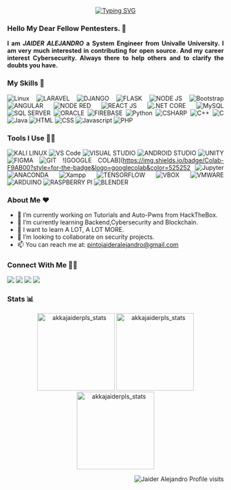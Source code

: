 <div align="justify">

  <p align="center">
        <a href="https://git.io/typing-svg"><img src="https://readme-typing-svg.demolab.com?font=Fira+Code&size=40&duration=3000&pause=20&color=9FEF00&background=111927&center=true&vCenter=true&multiline=true&width=900&height=130&lines=%24+.%2Fusr%2Fbin%2Fwhoami;%3E+Azraidix+-+xJplz" alt="Typing SVG"/></a>      
  </p>
  
### Hello My Dear Fellow Pentesters. 👋
__I am *JAIDER ALEJANDRO* a System Engineer from Univalle University. I am very much interested in contributing for open source. And my career interest Cybersecurity. Always there to help others and to clarify the doubts you have.__

### My Skills 🚀
![Linux](https://img.shields.io/badge/Linux-FCC624?style=for-the-badge&logo=linux&logoColor=black)
![LARAVEL](https://img.shields.io/badge/laravel-%FF2D20.svg?style=for-the-badge&logo=laravel&logoColor=white&color=FF2D20)
![DJANGO](https://img.shields.io/badge/Django-092E20?style=for-the-badge&logo=django&logoColor=green)
![FLASK](https://img.shields.io/badge/Flask-000000?style=for-the-badge&logo=flask&logoColor=white)
![NODE JS](https://img.shields.io/badge/Node.js-339933?style=for-the-badge&logo=nodedotjs&logoColor=white)
![Bootstrap](https://img.shields.io/badge/bootstrap-%3776AB.svg?style=for-the-badge&logo=bootstrap&logoColor=white&color=563D7C)
![ANGULAR](https://img.shields.io/badge/Angular-DD0031?style=for-the-badge&logo=angular&logoColor=white)
![NODE RED](https://img.shields.io/badge/Node--Red-8F0000?style=for-the-badge&logo=nodered&logoColor=white)
![REACT JS](https://img.shields.io/badge/React-20232A?style=for-the-badge&logo=react&logoColor=61DAFB)
![.NET CORE](https://img.shields.io/badge/.NET-512BD4?style=for-the-badge&logo=dotnet&logoColor=white)
![MySQL](https://img.shields.io/badge/mysql-%4479A1.svg?style=for-the-badge&logo=mysql&logoColor=white&color=4479A1)
![SQL SERVER](https://img.shields.io/badge/Microsoft_SQL_Server-CC2927?style=for-the-badge&logo=microsoft-sql-server&logoColor=white)
![ORACLE](https://img.shields.io/badge/Oracle-F80000?style=for-the-badge&logo=oracle&logoColor=black)
![FIREBASE](https://img.shields.io/badge/firebase-ffca28?style=for-the-badge&logo=firebase&logoColor=black)
![Python](https://img.shields.io/badge/python-%3776AB.svg?style=for-the-badge&logo=python&logoColor=white&color=3776AB)
![CSHARP](https://img.shields.io/badge/C%23-239120?style=for-the-badge&logo=c-sharp&logoColor=white)
![C++](https://img.shields.io/badge/C%2B%2B-00599C?style=for-the-badge&logo=c%2B%2B&logoColor=white)
![C](https://img.shields.io/badge/c-%3776AB.svg?style=for-the-badge&logo=c&logoColor=white&color=A8B9CC)
![Java](https://img.shields.io/badge/java-%7396.svg?style=for-the-badge&logo=java&logoColor=white&color=007396)
![HTML](https://img.shields.io/badge/html5-%3776AB.svg?style=for-the-badge&logo=html5&logoColor=white&color=E34F26)
![CSS](https://img.shields.io/badge/css3-%1572B6.svg?style=for-the-badge&logo=css3&logoColor=white&color=1572B6)
![Javascript](https://img.shields.io/badge/javscript-%F7DF1E.svg?style=for-the-badge&logo=javascript&logoColor=black&color=F7DF1E)
![PHP](https://img.shields.io/badge/php-%777BB4.svg?style=for-the-badge&logo=php&logoColor=white&color=777BB4)

### Tools I Use 🔧🔨
![KALI LINUX](https://img.shields.io/badge/Kali_Linux-557C94?style=for-the-badge&logo=kali-linux&logoColor=white)
![VS Code](https://img.shields.io/badge/VS%20Code-007ACC.svg?&style=for-the-badge&logo=visual-studio-code&logoColor=white)
![VISUAL STUDIO](https://img.shields.io/badge/Visual_Studio-5C2D91?style=for-the-badge&logo=visual%20studio&logoColor=white)
![ANDROID STUDIO](https://img.shields.io/badge/Android_Studio-3DDC84?style=for-the-badge&logo=android-studio&logoColor=white)
![UNITY](https://img.shields.io/badge/Unity-100000?style=for-the-badge&logo=unity&logoColor=white)
![FIGMA](https://img.shields.io/badge/Figma-F24E1E?style=for-the-badge&logo=figma&logoColor=white)
![GIT](https://img.shields.io/badge/git-%3776AB.svg?style=for-the-badge&logo=git&logoColor=white&color=F05032)
![GOOGLE COLAB](https://img.shields.io/badge/Colab-F9AB00?style=for-the-badge&logo=googlecolab&color=525252
![Jupyter](https://img.shields.io/badge/jupyter-%3776AB.svg?style=for-the-badge&logo=jupyter&logoColor=white&color=F37626)
![ANACONDA](https://img.shields.io/badge/anaconda-42B029.svg?&style=for-the-badge&logo=anaconda&logoColor=white)
![Xampp](https://img.shields.io/badge/xampp-%FCC624.svg?style=for-the-badge&logo=xampp&logoColor=white&color=FB7A24)
![TENSORFLOW](https://img.shields.io/badge/TensorFlow-FF6F00?style=for-the-badge&logo=tensorflow&logoColor=white)
![VBOX](https://img.shields.io/badge/VirtualBox-21416b?style=for-the-badge&logo=VirtualBox&logoColor=white)
![VMWARE](https://img.shields.io/badge/VMware-231f20?style=for-the-badge&logo=VMware&logoColor=white)
![ARDUINO](https://img.shields.io/badge/Arduino-00979D?style=for-the-badge&logo=Arduino&logoColor=white)
![RASPBERRY PI](https://img.shields.io/badge/Raspberry%20Pi-A22846?style=for-the-badge&logo=Raspberry%20Pi&logoColor=white)
![BLENDER](https://img.shields.io/badge/blender-%23F5792A.svg?style=for-the-badge&logo=blender&logoColor=white)

### About Me ❤️

- 🔭 I’m currently working on Tutorials and Auto-Pwns from HackTheBox.
- 🌱 I’m currently learning Backend,Cybersecurity and Blockchain.
- 🏫 I want to learn A LOT, A LOT MORE.
- 👯 I’m looking to collaborate on security projects.
- 📫 You can reach me at: <a href="mailto:pintojaideralejandro@gmail.com">pintojaideralejandro@gmail.com</a>

### Connect With Me 🤝🤝
[<img src="https://img.shields.io/badge/Jaider Alejandro Pinto Ribera-%230077B5.svg?&style=for-the-badge&logo=linkedin&logoColor=white" />](https://bo.linkedin.com/in/jaider-alejandro-pinto-ribera-b8a213175/)
[<img src = "https://img.shields.io/badge/Jaiderpls-%2320A1F1.svg?&style=for-the-badge&logo=twitter&logoColor=white">](https://twitter.com/jaiderpls)
[<img src = "https://img.shields.io/badge/Jaider Alejandro Pinto Ribera-%181717.svg?&style=for-the-badge&logo=facebook&logoColor=white&color=1877F2">](https://www.facebook.com/jaiderpls.teja)
[<img src = "https://img.shields.io/badge/Jaiderpls-%181717.svg?&style=for-the-badge&logo=instagram&logoColor=white&color=E4405F">](https://www.instagram.com/jaiderpls/)

### Stats 📊
<p align="center"> 
  <img height="180em" src="https://github-readme-stats.vercel.app/api?username=akkajaiderpls&show_icons=true" alt="akkajaiderpls_stats" /> 
  <img height="180em" src="https://github-readme-stats.vercel.app/api/top-langs/?username=akkajaiderpls&layout=compact" alt="akkajaiderpls_stats" />
  <img height="180em" src="https://github-readme-streak-stats.herokuapp.com/?user=akkajaiderpls&" alt="akkajaiderpls_stats"/>
</p>
<p align="right"> <img src="https://komarev.com/ghpvc/?username=akkajaiderlps" alt="Jaider Alejandro Profile visits" /></p>
  
<div align="justify">
</div>
